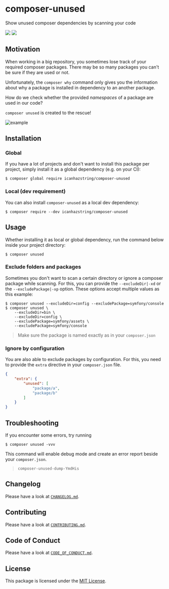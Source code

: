 # composer-unused
Show unused composer dependencies by scanning your code

[![](https://img.shields.io/travis/com/icanhazstring/composer-unused.svg?style=flat-square)](https://travis-ci.org/icanhazstring/composer-unused)
[![](https://img.shields.io/github/tag-date/icanhazstring/composer-unused.svg?label=version&style=flat-square)](https://github.com/icanhazstring/composer-unused/releases/latest)

## Motivation

When working in a big repository, you sometimes lose track of your required composer
packages. There may be so many packages you can't be sure if they are used or not.

Unfortunately, the `composer why` command only gives you the information about why
a package is installed in dependency to an another package.

How do we check whether the provided *namespaces* of a package are used in our code?

`composer unused` is created to the rescue!

![example](https://i.imgur.com/aTLwpgL.gif)

## Installation

### Global
If you have a lot of projects and don't want to install this package per project, simply install it
as a global dependency (e.g. on your CI):

    $ composer global require icanhazstring/composer-unused


### Local (dev requirement)
You can also install `composer-unused` as a local dev dependency:

    $ composer require --dev icanhazstring/composer-unused

## Usage

Whether installing it as local or global dependency, run the command below inside your project directory:

    $ composer unused


### Exclude folders and packages
Sometimes you don't want to scan a certain directory or ignore a composer package while scanning.
For this, you can provide the `--excludeDir|-xd` or the `--excludePackage|-xp` option.
These options accept multiple values as this example:

    $ composer unused --excludeDir=config --excludePackage=symfony/console
    $ composer unused \
        --excludeDir=bin \
        --excludeDir=config \
        --excludePackage=symfony/assets \
        --excludePackage=symfony/console

> Make sure the package is named exactly as in your `composer.json`

### Ignore by configuration
You are also able to exclude packages by configuration. For this, you need to provide the `extra`
directive in your `composer.json` file.

```json
{
    "extra": {
        "unused": [
            "package/a",
            "package/b"
        ]
    }
}
```

## Troubleshooting
If you encounter some errors, try running

    $ composer unused -vvv


This command will enable debug mode and create an error report beside your `composer.json`.
> `composer-unused-dump-YmdHis`

## Changelog

Please have a look at [`CHANGELOG.md`](CHANGELOG.md).

## Contributing

Please have a look at [`CONTRIBUTING.md`](CONTRIBUTING.md).

## Code of Conduct

Please have a look at [`CODE_OF_CONDUCT.md`](CODE_OF_CONDUCT.md).

## License

This package is licensed under the [MIT License](LICENSE).
